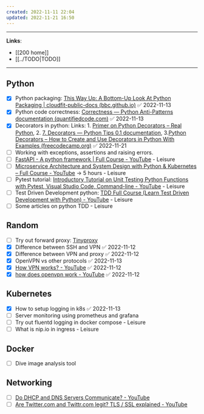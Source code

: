 ```yaml
---
created: 2022-11-11 22:04
updated: 2022-11-21 16:50
---
```

---
**Links**: 
- [[200 home]]
- [[../TODO|TODO]]

---
## Python
- [x] Python packaging: [This Way Up: A Bottom-Up Look At Python Packaging | cloudfit-public-docs (bbc.github.io)](https://bbc.github.io/cloudfit-public-docs/packaging/this_way_up.html) ✅ 2022-11-13
- [x] Python code correctness: [Correctness — Python Anti-Patterns documentation (quantifiedcode.com)](https://docs.quantifiedcode.com/python-anti-patterns/correctness/index.html) ✅ 2022-11-13
- [x] Decorators in python: Links: 1. [Primer on Python Decorators – Real Python](https://realpython.com/primer-on-python-decorators/), 2. [7. Decorators — Python Tips 0.1 documentation](https://book.pythontips.com/en/latest/decorators.html), 3.[Python Decorators – How to Create and Use Decorators in Python With Examples (freecodecamp.org)](https://www.freecodecamp.org/news/python-decorators-explained-with-examples/) ✅ 2022-11-21
- [ ] Working with exceptions, assertions and raising errors.
- [ ] [FastAPI - A python framework | Full Course - YouTube](https://www.youtube.com/watch?v=7t2alSnE2-I) - Leisure
- [ ] [Microservice Architecture and System Design with Python & Kubernetes – Full Course - YouTube](https://www.youtube.com/watch?v=hmkF77F9TLw) -> 5 hours - Leisure
- [ ]  Pytest tutorial: [Introductory Tutorial on Unit Testing Python Functions with Pytest, Visual Studio Code, Command-line - YouTube](https://www.youtube.com/watch?v=UMgxJvozR5A) - Leisure
- [ ] Test Driven Development python: [TDD Full Course (Learn Test Driven Development with Python) - YouTube](https://www.youtube.com/watch?v=eAPmXQ0dC7Q) - Leisure
- [ ] Some articles on python TDD - Leisure

## Random
- [ ] Try out forward proxy: [Tinyproxy](http://tinyproxy.github.io/)
- [x] Difference between SSH and VPN ✅ 2022-11-12
- [x] Difference between VPN and proxy ✅ 2022-11-12
- [x] OpenVPN vs other protocols ✅ 2022-11-13
- [x] [How VPN works? - YouTube](https://www.youtube.com/watch?v=IzGEfBm0XNY) ✅ 2022-11-12
- [x] [how does openvpn work - YouTube](https://www.youtube.com/results?search_query=how+does+openvpn+work) ✅ 2022-11-12

## Kubernetes
- [x] How to setup logging in k8s ✅ 2022-11-13
- [ ] Server monitoring using prometheus and grafana
- [ ] Try out fluentd logging in docker compose - Leisure
- [ ] What is nip.io in ingress - Leisure

## Docker 
- [ ] Dive image analysis tool

## Networking
- [ ] [Do DHCP and DNS Servers Communicate? - YouTube](https://www.youtube.com/watch?v=FYcO4ZshG8Q)
- [ ] [Are Twitter.com and Twittr.com legit? TLS / SSL explained - YouTube](https://www.youtube.com/watch?v=VcV4T8cL3xw)